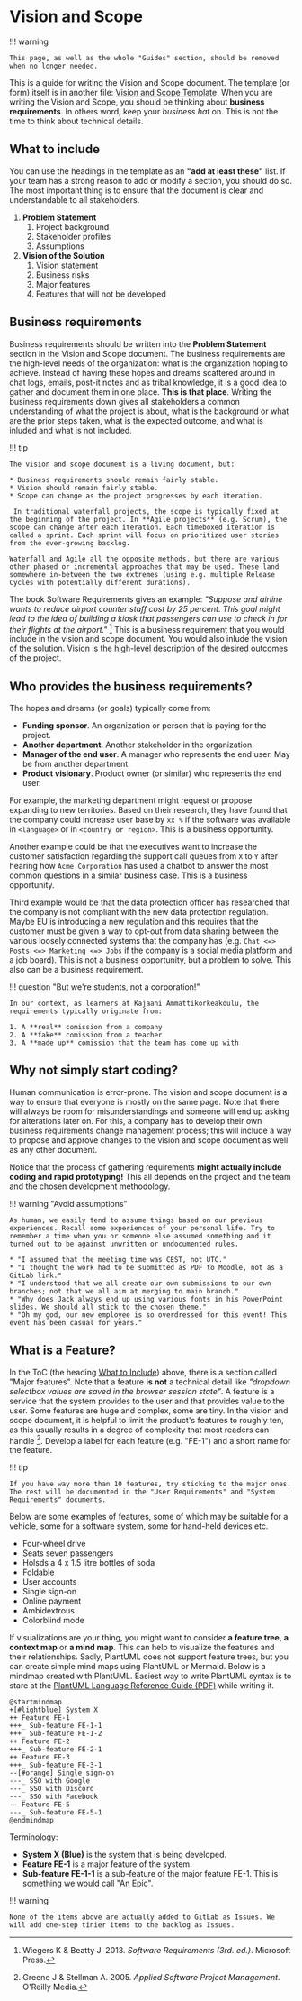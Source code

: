 # Vision and Scope

!!! warning

    This page, as well as the whole "Guides" section, should be removed when no longer needed.

This is a guide for writing the Vision and Scope document. The template (or form) itself is in another file: [Vision and Scope Template](../forms/vision.md). When you are writing the Vision and Scope, you should be thinking about **business requirements**. In others word, keep your *business hat* on. This is not the time to think about technical details.

## What to include

You can use the headings in the template as an **"add at least these"** list. If your team has a strong reason to add or modify a section, you should do so. The most important thing is to ensure that the document is clear and understandable to all stakeholders.

1. **Problem Statement**
    1. Project background
    2. Stakeholder profiles
    3. Assumptions
2. **Vision of the Solution**
    1. Vision statement
    2. Business risks
    3. Major features
    4. Features that will not be developed

## Business requirements

Business requirements should be written into the **Problem Statement** section in the Vision and Scope document. The business requirements are the high-level needs of the organization: what is the organization hoping to achieve. Instead of having these hopes and dreams scattered around in chat logs, emails, post-it notes and as tribal knowledge, it is a good idea to gather and document them in one place. **This is that place**. Writing the business requirements down gives all stakeholders a common understanding of what the project is about, what is the background or what are the prior steps taken, what is the expected outcome, and what is inluded and what is not included.

!!! tip

    The vision and scope document is a living document, but:

    * Business requirements should remain fairly stable.
    * Vision should remain fairly stable.
    * Scope can change as the project progresses by each iteration.

     In traditional waterfall projects, the scope is typically fixed at the beginning of the project. In **Agile projects** (e.g. Scrum), the scope can change after each iteration. Each timeboxed iteration is called a sprint. Each sprint will focus on prioritized user stories from the ever-growing backlog.
    
    Waterfall and Agile all the opposite methods, but there are various other phased or incremental approaches that may be used. These land somewhere in-between the two extremes (using e.g. multiple Release Cycles with potentially different durations).

The book Software Requirements gives an example: *"Suppose and airline wants to reduce airport counter staff cost by 25 percent. This goal might lead to the idea of building a kiosk that passengers can use to check in for their flights at the airport."* [^d7ae54] This is a business requirement that you would include in the vision and scope document. You would also inlude the vision of the solution. Vision is the high-level description of the desired outcomes of the project.

## Who provides the business requirements?

The hopes and dreams (or goals) typically come from:

* **Funding sponsor**. An organization or person that is paying for the project.
* **Another department**. Another stakeholder in the organization.
* **Manager of the end user**. A manager who represents the end user. May be from another department.
* **Product visionary**. Product owner (or similar) who represents the end user.

For example, the marketing department might request or propose expanding to new territories. Based on their research, they have found that the company could increase user base by `xx %` if the software was available in `<language>` or in `<country or region>`. This is a business opportunity.

Another example could be that the executives want to increase the customer satisfaction regarding the support call queues from `X` to `Y`  after hearing how `Acme Corporation` has used a chatbot to answer the most common questions in a similar business case. This is a business opportunity.

Third example would be that the data protection officer has researched that the company is not compliant with the new data protection regulation. Maybe EU is introducing a new regulation and this requires that the customer must be given a way to opt-out from data sharing between the various loosely connected systems that the company has (e.g. `Chat <=> Posts <=> Marketing <=> Jobs` if the company is a social media platform and a job board). This is not a business opportunity, but a problem to solve. This also can be a business requirement.

!!! question "But we're students, not a corporation!"

    In our context, as learners at Kajaani Ammattikorkeakoulu, the requirements typically originate from:

    1. A **real** comission from a company
    2. A **fake** comission from a teacher
    3. A **made up** comission that the team has come up with

## Why not simply start coding?

Human communication is error-prone. The vision and scope document is a way to ensure that everyone is mostly on the same page. Note that there will always be room for misunderstandings and someone will end up asking for alterations later on. For this, a company has to develop their own business requirements change management process; this will include a way to propose and approve changes to the vision and scope document as well as any other document.

Notice that the process of gathering requirements **might actually include coding and rapid prototyping!** This all depends on the project and the team and the chosen development methodology.

!!! warning "Avoid assumptions"

    As human, we easily tend to assume things based on our previous experiences. Recall some experiences of your personal life. Try to remember a time when you or someone else assumed something and it turned out to be against unwritten or undocumented rules.

    * "I assumed that the meeting time was CEST, not UTC."
    * "I thought the work had to be submitted as PDF to Moodle, not as a GitLab link."
    * "I understood that we all create our own submissions to our own branches; not that we all aim at merging to main branch."
    * "Why does Jack always end up using various fonts in his PowerPoint slides. We should all stick to the chosen theme."
    * "Oh my god, our new employee is so overdressed for this event! This event has been casual for years."

## What is a Feature?

In the ToC (the heading [What to Include](#what-to-include)) above, there is a section called "Major features". Note that a feature **is not** a technical detail like *"dropdown selectbox values are saved in the browser session state"*. A feature is a service that the system provides to the user and that provides value to the user. Some features are huge and complex, some are tiny. In the vision and scope document, it is helpful to limit the product's features to roughly ten, as this usually results in a degree of complexity that most readers can handle [^cb2bb5]. Develop a label for each feature (e.g. "FE-1") and a short name for the feature.

!!! tip 

    If you have way more than 10 features, try sticking to the major ones. The rest will be documented in the "User Requirements" and "System Requirements" documents.

Below are some examples of features, some of which may be suitable for a vehicle, some for a software system, some for hand-held devices etc.

* Four-wheel drive
* Seats seven passengers
* Holsds a 4 x 1.5 litre bottles of soda
* Foldable
* User accounts
* Single sign-on
* Online payment
* Ambidextrous
* Colorblind mode

If visualizations are your thing, you might want to consider **a feature tree**, **a context map** or **a mind map**. This can help to visualize the features and their relationships. Sadly, PlantUML does not support feature trees, but you can create simple mind maps using PlantUML or Mermaid. Below is a mindmap created with PlantUML. Easiest way to write PlantUML syntax is to stare at the [PlantUML Language Reference Guide (PDF)](https://plantuml.com/guide) while writing it.

```puml
@startmindmap
+[#lightblue] System X
++ Feature FE-1
+++_ Sub-feature FE-1-1
+++_ Sub-feature FE-1-2
++ Feature FE-2
+++_ Sub-feature FE-2-1
++ Feature FE-3
+++_ Sub-feature FE-3-1
--[#orange] Single sign-on
---_ SSO with Google
---_ SSO with Discord
---_ SSO with Facebook
-- Feature FE-5
---_ Sub-feature FE-5-1
@endmindmap
```

Terminology:

* **System X (Blue)** is the system that is being developed.
* **Feature FE-1** is a major feature of the system.
* **Sub-feature FE-1-1** is a sub-feature of the major feature FE-1. This is something we would call "An Epic".

!!! warning

    None of the items above are actually added to GitLab as Issues. We will add one-step tinier items to the backlog as Issues.

[^d7ae54]: Wiegers K & Beatty J. 2013. *Software Requirements (3rd. ed.)*. Microsoft Press.
[^cb2bb5]: Greene J & Stellman A. 2005. *Applied Software Project Management*. O'Reilly Media.